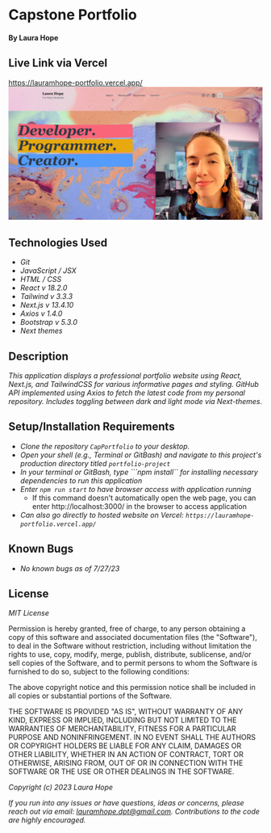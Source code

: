 # Capstone Portfolio

#### By **Laura Hope**

## Live Link via Vercel
https://lauramhope-portfolio.vercel.app/
![](./public/homepage.png)

## Technologies Used

* _Git_
* _JavaScript / JSX_
* _HTML / CSS_
* _React v 18.2.0_
* _Tailwind v 3.3.3_
* _Next.js v 13.4.10_
* _Axios v 1.4.0_
* _Bootstrap v 5.3.0_
* _Next themes_

## Description
_This application displays a professional portfolio website using React, Next.js, and TailwindCSS for various informative pages and styling. GitHub API implemented using Axios to fetch the latest code from my personal repository. Includes toggling between dark and light mode via Next-themes._

## Setup/Installation Requirements

* _Clone the repository ```CapPortfolio``` to your desktop._
* _Open your shell (e.g., Terminal or GitBash) and navigate to this project's production directory titled ```portfolio-project```_
* _In your terminal or GitBash, type ```npm install`` for installing necessary dependencies to run this application_
* _Enter ```npm run start``` to have browser access with application running_
    * If this command doesn't automatically open the web page, you can enter http://localhost:3000/ in the browser to access application
* _Can also go directly to hosted website on Vercel: ```https://lauramhope-portfolio.vercel.app/```_

## Known Bugs

* _No known bugs as of 7/27/23_

## License

_MIT License_

Permission is hereby granted, free of charge, to any person obtaining a copy
of this software and associated documentation files (the "Software"), to deal
in the Software without restriction, including without limitation the rights
to use, copy, modify, merge, publish, distribute, sublicense, and/or sell
copies of the Software, and to permit persons to whom the Software is
furnished to do so, subject to the following conditions:

The above copyright notice and this permission notice shall be included in all
copies or substantial portions of the Software.

THE SOFTWARE IS PROVIDED "AS IS", WITHOUT WARRANTY OF ANY KIND, EXPRESS OR
IMPLIED, INCLUDING BUT NOT LIMITED TO THE WARRANTIES OF MERCHANTABILITY,
FITNESS FOR A PARTICULAR PURPOSE AND NONINFRINGEMENT. IN NO EVENT SHALL THE
AUTHORS OR COPYRIGHT HOLDERS BE LIABLE FOR ANY CLAIM, DAMAGES OR OTHER
LIABILITY, WHETHER IN AN ACTION OF CONTRACT, TORT OR OTHERWISE, ARISING FROM,
OUT OF OR IN CONNECTION WITH THE SOFTWARE OR THE USE OR OTHER DEALINGS IN THE
SOFTWARE.

_Copyright (c) 2023 Laura Hope_

_If you run into any issues or have questions, ideas or concerns, please reach out via email: lauramhope.dpt@gmail.com.  Contributions to the code are highly encouraged._